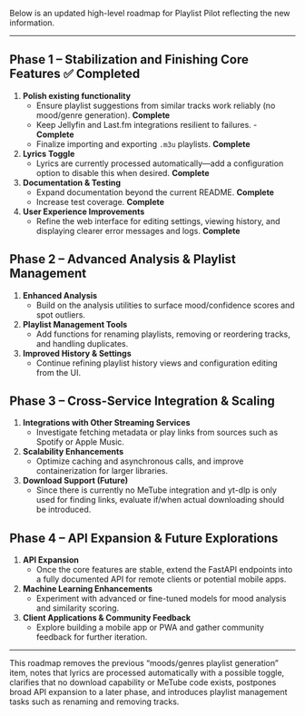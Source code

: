 Below is an updated high-level roadmap for Playlist Pilot reflecting the new information.

---

## Phase 1 – Stabilization and Finishing Core Features ✅ Completed
1. **Polish existing functionality**
   - Ensure playlist suggestions from similar tracks work reliably (no mood/genre generation). **Complete**
   - Keep Jellyfin and Last.fm integrations resilient to failures. - **Complete**
   - Finalize importing and exporting `.m3u` playlists. **Complete**
2. **Lyrics Toggle**
   - Lyrics are currently processed automatically—add a configuration option to disable this when desired. **Complete**
3. **Documentation & Testing** 
   - Expand documentation beyond the current README. **Complete**
   - Increase test coverage. **Complete**
4. **User Experience Improvements**
   - Refine the web interface for editing settings, viewing history, and displaying clearer error messages and logs. **Complete**

## Phase 2 – Advanced Analysis & Playlist Management
1. **Enhanced Analysis**
   - Build on the analysis utilities to surface mood/confidence scores and spot outliers.
2. **Playlist Management Tools**
   - Add functions for renaming playlists, removing or reordering tracks, and handling duplicates.
3. **Improved History & Settings**
   - Continue refining playlist history views and configuration editing from the UI.

## Phase 3 – Cross-Service Integration & Scaling
1. **Integrations with Other Streaming Services**
   - Investigate fetching metadata or play links from sources such as Spotify or Apple Music.
2. **Scalability Enhancements**
   - Optimize caching and asynchronous calls, and improve containerization for larger libraries.
3. **Download Support (Future)**
   - Since there is currently no MeTube integration and yt-dlp is only used for finding links, evaluate if/when actual downloading should be introduced.

## Phase 4 – API Expansion & Future Explorations
1. **API Expansion**
   - Once the core features are stable, extend the FastAPI endpoints into a fully documented API for remote clients or potential mobile apps.
2. **Machine Learning Enhancements**
   - Experiment with advanced or fine-tuned models for mood analysis and similarity scoring.
3. **Client Applications & Community Feedback**
   - Explore building a mobile app or PWA and gather community feedback for further iteration.

---

This roadmap removes the previous “moods/genres playlist generation” item, notes that lyrics are processed automatically with a possible toggle, clarifies that no download capability or MeTube code exists, postpones broad API expansion to a later phase, and introduces playlist management tasks such as renaming and removing tracks.
